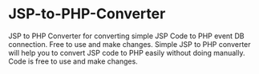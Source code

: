 # JSP-to-PHP-Converter
JSP to PHP Converter for converting simple JSP Code to PHP event DB connection. Free to use and make changes.
Simple JSP to PHP converter will help you to convert JSP code to PHP easily without doing manually.
Code is free to use and make changes.
